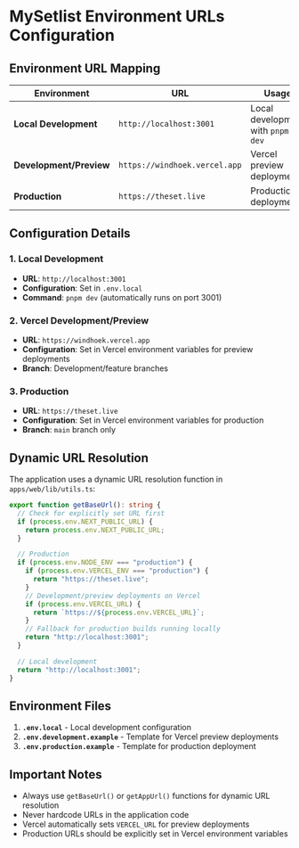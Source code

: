 # MySetlist Environment URLs Configuration

## Environment URL Mapping

| Environment             | URL                           | Usage                             |
| ----------------------- | ----------------------------- | --------------------------------- |
| **Local Development**   | `http://localhost:3001`       | Local development with `pnpm dev` |
| **Development/Preview** | `https://windhoek.vercel.app` | Vercel preview deployments        |
| **Production**          | `https://theset.live`         | Production deployment             |

## Configuration Details

### 1. Local Development

- **URL**: `http://localhost:3001`
- **Configuration**: Set in `.env.local`
- **Command**: `pnpm dev` (automatically runs on port 3001)

### 2. Vercel Development/Preview

- **URL**: `https://windhoek.vercel.app`
- **Configuration**: Set in Vercel environment variables for preview deployments
- **Branch**: Development/feature branches

### 3. Production

- **URL**: `https://theset.live`
- **Configuration**: Set in Vercel environment variables for production
- **Branch**: `main` branch only

## Dynamic URL Resolution

The application uses a dynamic URL resolution function in `apps/web/lib/utils.ts`:

```typescript
export function getBaseUrl(): string {
  // Check for explicitly set URL first
  if (process.env.NEXT_PUBLIC_URL) {
    return process.env.NEXT_PUBLIC_URL;
  }

  // Production
  if (process.env.NODE_ENV === "production") {
    if (process.env.VERCEL_ENV === "production") {
      return "https://theset.live";
    }
    // Development/preview deployments on Vercel
    if (process.env.VERCEL_URL) {
      return `https://${process.env.VERCEL_URL}`;
    }
    // Fallback for production builds running locally
    return "http://localhost:3001";
  }

  // Local development
  return "http://localhost:3001";
}
```

## Environment Files

1. **`.env.local`** - Local development configuration
2. **`.env.development.example`** - Template for Vercel preview deployments
3. **`.env.production.example`** - Template for production deployment

## Important Notes

- Always use `getBaseUrl()` or `getAppUrl()` functions for dynamic URL resolution
- Never hardcode URLs in the application code
- Vercel automatically sets `VERCEL_URL` for preview deployments
- Production URLs should be explicitly set in Vercel environment variables
